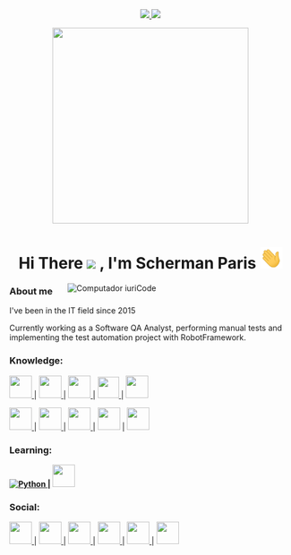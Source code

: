 <div align="center">
	<a href="https://github.com/ScParis">
		<img height="180em" src="https://github-readme-stats.vercel.app/api?username=ScParis&amp;theme=dark&amp;show_icons=true&amp;include_all_commits=true&amp;count_private=true" />
		<img height="180em" src="https://github-readme-stats.vercel.app/api/top-langs/?username=ScParis&amp;layout=compact&amp;theme=dark" />
	</a>
</div>
<p align="Center">
	<img src="https://camo.githubusercontent.com/3b7c592ede97b6138ffd4b1cc1541c2f3b11fd39/687474703a2f2f33312e6d656469612e74756d626c722e636f6d2f31376665613932306666333665663466356238373764353231366137616164392f74756d626c725f6d6f39786a65387a5a34317163626975666f315f313238302e676966" height="350px" width="350px" />
</p>
<h1 align="Center">
	Hi There
	<img src="https://media.giphy.com/media/WUlplcMpOCEmTGBtBW/giphy.gif" width="40px" />
	 , I'm Scherman Paris
	<img src="https://raw.githubusercontent.com/ABSphreak/ABSphreak/master/gifs/Hi.gif" width="40px" />
</h1>
<p>
	<img src="https://raw.githubusercontent.com/MicaelliMedeiros/micaellimedeiros/master/image/computer-illustration.png" min-width="400px" max-width="400px" width="400px" align="right" alt="Computador iuriCode" />
</p>
<h3>
	<strong>
		 About me
	</strong>
</h3>
<p>
	I've been in the IT field since 2015
</p>
<p>
	Currently working as a Software QA Analyst, performing manual tests and implementing the test automation project with RobotFramework.
</p>
<h3>
	<strong>
		 Knowledge:
	</strong>
</h3>
<p>
	<a href="https://www.mysql.com/" target="_blank" rel="noopener" title="mysql">
		<img src="https://cdn2.iconfinder.com/data/icons/web-development-17/64/seo_web_development_mysql-512.png" width="40" height="40" alt="" />
	</a>
	<label>
		|
	</label>
	<a href="https://code.visualstudio.com/" target="_blank" rel="noopener" title="vscode">
		<img src="https://i.redd.it/m8tfmccojwb31.png" width="40" height="40" alt="" />
	</a>
	<label>
		|
	</label>
	<a href="https://www.sublimetext.com/" target="_blank" rel="noopener" title="sublime">
		<img src="https://forum.sublimetext.com/uploads/default/original/3X/1/6/16544ec22d6f5a0578b5ce909634780b42feca4d.png" width="40" height="40" alt="" />
	</a>
	<label>
		|
	</label>
	<a href="https://becode.com.br/o-que-e-api-rest-e-restful/" target="_blank" rel="noopener" title="api-rest-restfull">
		<img src="https://icon-library.com/images/rest-api-icon/rest-api-icon-8.jpg" width="38" height="38" alt="" />
	</a>
	<label>
		|
	</label>
	<a href="https://www.postman.com/" target="_blank" rel="noopener" title="postman">
		<img src="https://user-images.githubusercontent.com/7853266/44114706-9c72dd08-9fd1-11e8-8d9d-6d9d651c75ad.png" width="40" height="40" alt="" />
	</a>
</p>
<p>
	<a href="https://linuxmint.com/" target="_blank" rel="noopener" title="linuxmint">
		<img src="https://cdn0.iconfinder.com/data/icons/flat-round-system/512/linux_mint-256.png" width="40" height="40" alt="" />
	</a>
	<label>
		|
	</label>
	<a href="https://github.com/" target="_blank" rel="noopener" title="github">
		<img src="https://cdn3.iconfinder.com/data/icons/social-media-2169/24/social_media_social_media_logo_github_2-256.png" width="40" height="40" alt="" />
	</a>
	<label>
		|
	</label>
	<a href="https://www.atlassian.com/software/jira?&amp;aceid=&amp;adposition=&amp;adgroup=89541912182&amp;campaign=9124878210&amp;creative=542638230371&amp;device=c&amp;keyword=%2Batlassian%20%2Bjira&amp;matchtype=b&amp;network=g&amp;placement=&amp;ds_kids=p51394404101&amp;ds_e=GOOGLE&amp;ds_eid=700000001558501&amp;ds_e1=GOOGLE&amp;gclid=Cj0KCQjw8eOLBhC1ARIsAOzx5cFcS22GafWQLEVWAWV2wtNGQSIxoqPeKQHJJx_o7UienN6yAYOWBwsaAk4xEALw_wcB&amp;gclsrc=aw.ds" target="_blank" rel="noopener" title="jira">
		<img src="https://icons-for-free.com/iconfiles/png/512/boards+epics+jira+management+productivity+tasks+icon-1320165721500915167.png" width="40" height="40" alt="" />
	</a>
	<label>
		|
	</label>
	<img src="https://resources.jetbrains.com/storage/products/space/img/meta/logo.png" width="40" height="40" alt="" />
	<label>
		|
	</label>
	<a href="https://robotframework.org/" target="_blank" rel="noopener" title="robot">
		<img src="https://tomiturtiainen.gallerycdn.vsassets.io/extensions/tomiturtiainen/rf-intellisense/2.8.0/1572279203487/Microsoft.VisualStudio.Services.Icons.Default" width="40" height="40" alt="" />
	</a>
</p>
<p>
</p>
<h3>
	<strong>
		 Learning:
	</strong>
</h3>
<p>
	<strong>
		<a href="https://www.python.org/" target="_blank" rel="noopener" title="python">
			<img src="https://cdn-icons-png.flaticon.com/512/919/919852.png" alt="Python" width="40" height="40" />
		</a>
			<label>
				|
			</label>
		<a href="https://www.java.com/pt-BR/" target="_blank" rel="noopener" title="java">
			<img src="https://aashish.gallerycdn.vsassets.io/extensions/aashish/java-cp-snippets/1.0.6/1589796139543/Microsoft.VisualStudio.Services.Icons.Default" width="40" height="40" alt="" />
		</a>
	</strong>
</p>
<p>
</p>
<h3>
	<strong>
		 Social:
	</strong>
</h3>
<div>
	<div>
		<p align="left">
			<a href="https://www.linkedin.com/in/scherman-paris/">
				<img src="https://cdn0.iconfinder.com/data/icons/social-media-2091/100/social-06-256.png" width="40" height="40" />
			</a>
			<label>
				|
			</label>
			<a href="https://www.youtube.com/channel/UCkvP3Xld_FWJYD5GXXv7ogw">
				<img src="https://cdn3.iconfinder.com/data/icons/capsocial-round/500/youtube-256.png" width="40" height="40" />
			</a>
			<label>
				|
			</label>
			<a href="https://www.facebook.com/sc.paris">
				<img src="https://cdn3.iconfinder.com/data/icons/2018-social-media-logotypes/1000/2018_social_media_popular_app_logo_facebook-256.png" width="40" height="40" />
			</a>
			<label>
				|
			</label>
			<a href="mailto:sch.pariss@gmail.com">
				<img src="https://cdn2.iconfinder.com/data/icons/social-icons-circular-color/512/gmail-256.png" width="40" height="40" />
			</a>
			<label>
				|
			</label>
			<a href="https://www.instagram.com/sc_paris/">
				<img src="https://cdn3.iconfinder.com/data/icons/2018-social-media-logotypes/1000/2018_social_media_popular_app_logo_instagram-256.png" width="40" height="40" />
			</a>
			<label>
				|
			</label>
			<a href="https://wa.me/qr/B32TCJSJNKEVP1">
				<img src="https://cdn3.iconfinder.com/data/icons/2018-social-media-logotypes/1000/2018_social_media_popular_app_logo-whatsapp-256.png" width="40" height="40" />
			</a>
		</p>
	</div>
</div>
